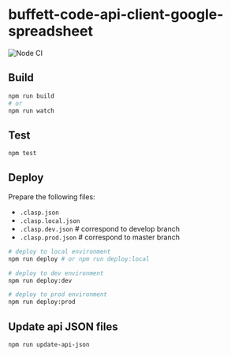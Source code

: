 buffett-code-api-client-google-spreadsheet
==========================================

![Node CI](https://github.com/BuffettCode/buffett-code-api-client-google-spreadsheet/workflows/Node%20CI/badge.svg)

## Build

```sh
npm run build
# or
npm run watch
```

## Test

```sh
npm test
```

## Deploy

Prepare the following files:
- `.clasp.json`
- `.clasp.local.json`
- `.clasp.dev.json`   # correspond to develop branch
- `.clasp.prod.json`  # correspond to master branch

```sh
# deploy to local environment
npm run deploy # or npm run deploy:local

# deploy to dev environment
npm run deploy:dev

# deploy to prod environment
npm run deploy:prod
```

## Update api JSON files

```sh
npm run update-api-json
```
